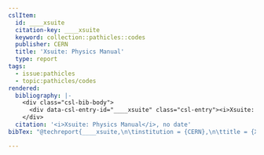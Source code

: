 ```yaml
---
cslItem:
  id: ____xsuite
  citation-key: ____xsuite
  keyword: collection::pathicles::codes
  publisher: CERN
  title: 'Xsuite: Physics Manual'
  type: report
tags:
  - issue:pathicles
  - topic:pathicles/codes
rendered:
  bibliography: |-
    <div class="csl-bib-body">
      <div data-csl-entry-id="____xsuite" class="csl-entry"><i>Xsuite: Physics Manual</i> no date. CERN.</div>
    </div>
  citation: '<i>Xsuite: Physics Manual</i>, no date'
bibTex: "@techreport{____xsuite,\n\tinstitution = {CERN},\n\ttitle = {Xsuite: Physics {Manual}},\n}\n\n"

---
```

